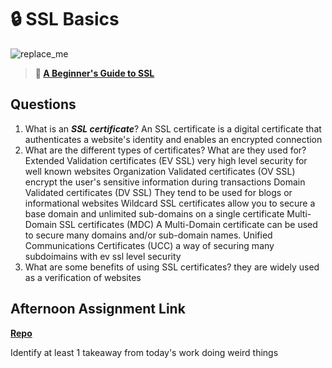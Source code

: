 # 🔒 SSL Basics

![replace_me](https://codeworks.blob.core.windows.net/public/assets/img/illustrations/placeholder.svg)

> **📖 [A Beginner's Guide to SSL](https://codeworksacademy.com/fs-student-guide/resources/wk8-9/07-SSL)**

## Questions

1. What is an ***SSL certificate***?
An SSL certificate is a digital certificate that authenticates a website's identity and enables an encrypted connection
2. What are the different types of certificates? What are they used for?
Extended Validation certificates (EV SSL)
very high level security for well known websites
Organization Validated certificates (OV SSL)
encrypt the user's sensitive information during transactions
Domain Validated certificates (DV SSL)
 They tend to be used for blogs or informational websites
Wildcard SSL certificates
 allow you to secure a base domain and unlimited sub-domains on a single certificate
Multi-Domain SSL certificates (MDC)
A Multi-Domain certificate can be used to secure many domains and/or sub-domain names.
Unified Communications Certificates (UCC)
a way of securing many subdoimains with ev ssl level security
3. What are some benefits of using SSL certificates?
    they are widely used as a verification of websites
## Afternoon Assignment Link

**[Repo](https://github.com/zroes/grocery-run)**

Identify at least 1 takeaway from today's work
doing weird things